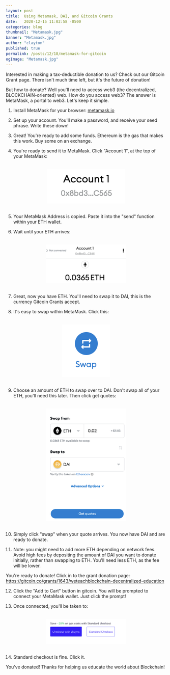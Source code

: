 ```yaml
---
layout: post
title:  Using Metamask, DAI, and Gitcoin Grants
date:   2020-12-15 11:02:58 -0500
categories: blog
thumbnail: "Metamask.jpg"  
banner: "Metamask.jpg"
author: "clayton" 
published: true
permalink: /posts/12/18/metamask-for-gitcoin
ogImage: "Metamask.jpg"
---
```


Interested in making a tax-deductible donation to us? Check out our Gitcoin Grant page. There isn't much time left, but it's the future of donation! 

But how to donate? Well you'll need to access web3 (the decentralized, BLOCKCHAIN-oriented) web. How do you access web3? The answer is MetaMask, a portal to web3. Let's keep it simple.

1. Install MetaMask for your browser: <a href="https://metamask.io/download.html" target="_blank">metamask.io</a>

2. Set up your account. You'll make a password, and receive your seed phrase. Write these down!

3. Great! You're ready to add some funds. Ethereum is the gas that makes this work. Buy some on an exchange.

4. You're ready to send it to MetaMask. Click "Account 1", at the top of your MetaMask:
<img class="tutorialImage" alt="MetaMaskTutorialTooltip" title="MetaMaskTutorialTooltip" src="/assets/img/mm4.png">


5. Your MetaMask Address is copied. Paste it into the "send" function within your ETH wallet.

6. Wait until your ETH arrives:
<img class="tutorialImage" alt="MetaMaskTutorialTooltip" title="MetaMaskTutorialTooltip" src="/assets/img/mm3.png">


7. Great, now you have ETH. You'll need to swap it to DAI, this is the currency Gitcoin Grants accept.

8. It's easy to swap within MetaMask. Click this:
<img class="tutorialImage" alt="MetaMaskTutorialTooltip" title="MetaMaskTutorialTooltip" src="/assets/img/mm2.png">


9. Choose an amount of ETH to swap over to DAI. Don't swap all of your ETH, you'll need this later. Then click get quotes:
<img class="tutorialImage" alt="MetaMaskTutorialTooltip" title="MetaMaskTutorialTooltip" src="/assets/img/mm1.png">

10. Simply click "swap" when your quote arrives. You now have DAI and are ready to donate.

11. Note: you might need to add more ETH depending on network fees. Avoid high fees by depositing the amount of DAI you want to donate initially, rather than swapping to ETH. You'll need less ETH, as the fee will be lower.

You're ready to donate! Click in to the grant donation page: <a href="https://gitcoin.co/grants/1643/weteachblockchain-decentralized-education" target="_blank">https://gitcoin.co/grants/1643/weteachblockchain-decentralized-education</a>

12. Click the "Add to Cart" button in gitcoin. You will be prompted to connect your MetaMask wallet. Just click the prompt!

13. Once connected, you'll be taken to:
<img class="tutorialImage" alt="MetaMaskTutorialTooltip" title="MetaMaskTutorialTooltip" src="/assets/img/mm5.png">

14. Standard checkout is fine. Click it.

You've donated! Thanks for helping us educate the world about Blockchain!

<style>
img.tutorialImage {
    max-width: 250px;
    margin: auto;
    display: block;
    margin-top: 2rem;
    margin-bottom: 2rem;
}
section.pageHeaderImage {
    background: url(/assets/img/Metamask.jpg);
    background-size: cover;
    background-position: center;
}
</style>
